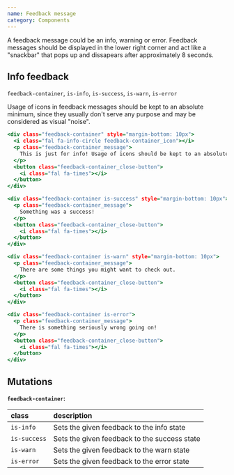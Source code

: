 ```yaml
---
name: Feedback message
category: Components
---
```


A feedback message could be an info, warning or error. Feedback messages should be displayed in the lower right corner and act like a "snackbar" that pops up and dissapears after approximately 8 seconds. 


## Info feedback
`feedback-container`,  `is-info`, `is-success`, `is-warn`, `is-error`

Usage of icons in feedback messages should be kept to an absolute minimum, since they usually don't serve any purpose and may be considered as visual "noise".

```feedbackmessage.html
<div class="feedback-container" style="margin-bottom: 10px">
  <i class="fal fa-info-circle feedback-container_icon"></i>
  <p class="feedback-container_message">
    This is just for info! Usage of icons should be kept to an absolute minimum. Long messages are also supported, the text will wrap to a new line. However, long feedbacks are not recommended.
  </p>
  <button class="feedback-container_close-button">
    <i class="fal fa-times"></i>
  </button>
</div>

<div class="feedback-container is-success" style="margin-bottom: 10px">
  <p class="feedback-container_message">
    Something was a success!
  </p>
  <button class="feedback-container_close-button">
    <i class="fal fa-times"></i>
  </button>
</div>

<div class="feedback-container is-warn" style="margin-bottom: 10px">
  <p class="feedback-container_message">
    There are some things you might want to check out.
  </p>
  <button class="feedback-container_close-button">
    <i class="fal fa-times"></i>
  </button>
</div>

<div class="feedback-container is-error">
  <p class="feedback-container_message">
    There is something seriously wrong going on!
  </p>
  <button class="feedback-container_close-button">
    <i class="fal fa-times"></i>
  </button>
</div>
```

## Mutations
**`feedback-container`:**

| class | description|
| :--- | :--- |
| `is-info` | Sets the given feedback to the info state |
| `is-success` | Sets the given feedback to the success state |
| `is-warn` | Sets the given feedback to the warn state |
| `is-error` | Sets the given feedback to the error state |